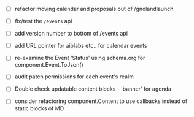 - [ ] refactor moving calendar and proposals out of /gnolandlaunch
 
- [ ] fix/test the `/events` api
- [ ] add version number to bottom of /events api
- [ ] add URL pointer for aiblabs etc..  for calendar events
- [ ] re-examine the Event 'Status' using schema.org for component.Event.ToJson()
- [ ] audit patch permissions for each event's realm
- [ ] Double check updatable content blocks - 'banner' for agenda
- [ ] consider refactoring component.Content to use callbacks instead of static blocks of MD
